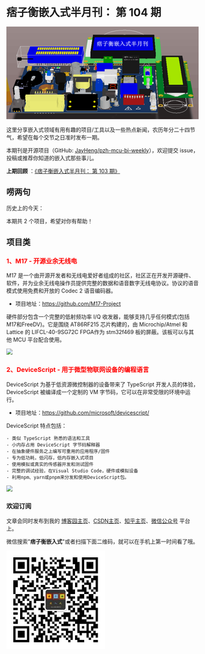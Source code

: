 # 痞子衡嵌入式半月刊： 第 104 期

![](https://raw.githubusercontent.com/JayHeng/pzh-mcu-bi-weekly/master/pics/pzh_mcu_bi_weekly.PNG)

这里分享嵌入式领域有用有趣的项目/工具以及一些热点新闻，农历年分二十四节气，希望在每个交节之日准时发布一期。

本期刊是开源项目（GitHub: [JayHeng/pzh-mcu-bi-weekly](https://github.com/JayHeng/pzh-mcu-bi-weekly)），欢迎提交 issue，投稿或推荐你知道的嵌入式那些事儿。

**上期回顾** ：[《痞子衡嵌入式半月刊： 第 103 期》](https://www.cnblogs.com/henjay724/p/18279067)

## 唠两句

历史上的今天：

本期共 2 个项目，希望对你有帮助！

## 项目类

### <font color="red">1、M17 - 开源业余无线电</font>

M17 是一个由开源开发者和无线电爱好者组成的社区，社区正在开发开源硬件、软件，并为业余无线电操作员提供完整的数据和语音数字无线电协议。协议的语音模式使用免费和开放的 Codec 2 语音编码器。

 * 项目地址：https://github.com/M17-Project

硬件部分包含一个完整的低射频功率 I/Q 收发器，能够支持几乎任何模式(包括M17和FreeDV)。它是围绕 AT86RF215 芯片构建的，由 Microchip/Atmel 和 Lattice 的 LIFCL-40-9SG72C FPGA作为 stm32f469 板的屏蔽。该板可以与其他 MCU 平台配合使用。

 ![](https://raw.githubusercontent.com/JayHeng/pzh-mcu-bi-weekly/master/pics/issue-103/M17.png)

### <font color="red">2、DeviceScript - 用于微型物联网设备的编程语言</font>

DeviceScript 为基于低资源微控制器的设备带来了 TypeScript 开发人员的体验，DeviceScript 被编译成一个定制的 VM 字节码，它可以在非常受限的环境中运行。

 * 项目地址：https://github.com/microsoft/devicescript/

DeviceScript 特点包括：

```text
- 类似 TypeScript 熟悉的语法和工具
- 小内存占用 DeviceScript 字节码解释器
- 在抽象硬件服务之上编写可重用的应用程序/固件
- 专为低功耗，低闪存，低内存嵌入式项目
- 使用模拟或真实的传感器开发和测试固件
- 完整的调试经验，在Visual Studio Code，硬件或模拟设备
- 利用npm、yarn或pnpm来分发和使用DeviceScript包。
```

 ![](https://raw.githubusercontent.com/JayHeng/pzh-mcu-bi-weekly/master/pics/issue-103/DeviceScript.png)

### 欢迎订阅

文章会同时发布到我的 [博客园主页](https://www.cnblogs.com/henjay724/)、[CSDN主页](https://blog.csdn.net/henjay724)、[知乎主页](https://www.zhihu.com/people/henjay724)、[微信公众号](http://weixin.sogou.com/weixin?type=1&query=痞子衡嵌入式) 平台上。

微信搜索"__痞子衡嵌入式__"或者扫描下面二维码，就可以在手机上第一时间看了哦。

![](https://raw.githubusercontent.com/JayHeng/pzhmcu-picture/master/wechat/pzhMcu_qrcode_258x258.jpg)

